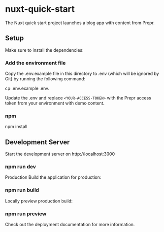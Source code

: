 # nuxt-quick-start
The Nuxt quick start project launches a blog app with content from Prepr.

## Setup
Make sure to install the dependencies:

### Add the environment file
Copy the .env.example file in this directory to .env (which will be ignored by Git) by running the following command:

cp .env.example .env.

Update the .env and replace `<YOUR-ACCESS-TOKEN>` with the Prepr access token from your environment with demo content.

### npm
npm install

## Development Server
Start the development server on http://localhost:3000

### npm run dev
Production
Build the application for production:

### npm run build
Locally preview production build:

### npm run preview
Check out the deployment documentation for more information.

